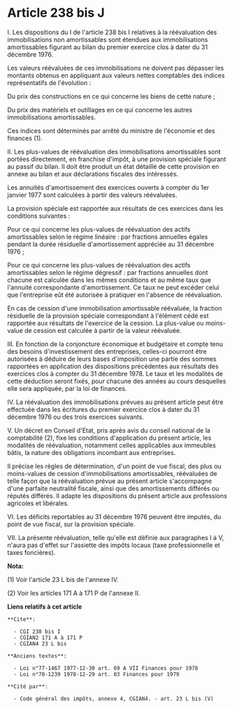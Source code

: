 # Article 238 bis J

I. Les dispositions du I de l'article 238 bis I relatives à la réévaluation des immobilisations non amortissables sont
étendues aux immobilisations amortissables figurant au bilan du premier exercice clos à dater du 31 décembre 1976.

Les valeurs réévaluées de ces immobilisations ne doivent pas dépasser les montants obtenus en appliquant aux valeurs nettes
comptables des indices représentatifs de l'évolution :

Du prix des constructions en ce qui concerne les biens de cette nature ;

Du prix des matériels et outillages en ce qui concerne les autres immobilisations amortissables.

Ces indices sont déterminés par arrêté du ministre de l'économie et des finances (1).

II. Les plus-values de réévaluation des immobilisations amortissables sont portées directement, en franchise d'impôt, à une
provision spéciale figurant au passif du bilan. Il doit être produit un état détaillé de cette provision en annexe au bilan
et aux déclarations fiscales des intéressés.

Les annuités d'amortissement des exercices ouverts à compter du 1er janvier 1977 sont calculées à partir des valeurs
réévaluées.

La provision spéciale est rapportée aux résultats de ces exercices dans les conditions suivantes :

Pour ce qui concerne les plus-values de réévaluation des actifs amortissables selon le régime linéaire : par fractions
annuelles égales pendant la durée résiduelle d'amortissement appréciée au 31 décembre 1976 ;

Pour ce qui concerne les plus-values de réévaluation des actifs amortissables selon le régime dégressif : par fractions
annuelles dont chacune est calculée dans les mêmes conditions et au même taux que l'annuité correspondante d'amortissement.
Ce taux ne peut excéder celui que l'entreprise eût été autorisée à pratiquer en l'absence de réévaluation.

En cas de cession d'une immobilisation amortissable réévaluée, la fraction résiduelle de la provision spéciale correspondant
à l'élément cédé est rapportée aux résultats de l'exercice de la cession. La plus-value ou moins-value de cession est
calculée à partir de la valeur réévaluée.

III. En fonction de la conjoncture économique et budgétaire et compte tenu des besoins d'investissement des entreprises,
celles-ci pourront être autorisées à déduire de leurs bases d'imposition une partie des sommes rapportées en application des
dispositions précédentes aux résultats des exercices clos à compter du 31 décembre 1978. Le taux et les modalités de cette
déduction seront fixés, pour chacune des années au cours desquelles elle sera appliquée, par la loi de finances.

IV. La réévaluation des immobilisations prévues au présent article peut être effectuée dans les écritures du premier exercice
clos à dater du 31 décembre 1976 ou des trois exercices suivants.

V. Un décret en Conseil d'Etat, pris après avis du conseil national de la comptabilité (2), fixe les conditions d'application
du présent article, les modalités de réévaluation, notamment celles applicables aux immeubles bâtis, la nature des
obligations incombant aux entreprises.

Il précise les règles de détermination, d'un point de vue fiscal, des plus ou moins-values de cession d'immobilisations
amortissables, réévaluées de telle façon que la réévaluation prévue au présent article s'accompagne d'une parfaite neutralité
fiscale, ainsi que des amortissements différés ou réputés différés. Il adapte les dispositions du présent article aux
professions agricoles et libérales.

VI. Les déficits reportables au 31 décembre 1976 peuvent être imputés, du point de vue fiscal, sur la provision spéciale.

VII. La présente réévaluation, telle qu'elle est définie aux paragraphes I à V, n'aura pas d'effet sur l'assiette des impôts
locaux (taxe professionnelle et taxes foncières).

**Nota:**

(1) Voir l'article 23 L bis de l'annexe IV.

(2) Voir les articles 171 A à 171 P de l'annexe II.

**Liens relatifs à cet article**

	**Cite**:

	  - CGI 238 bis I
	  - CGIAN2 171 A à 171 P
	  - CGIAN4 23 L bis

	**Anciens textes**:

	  - Loi n°77-1467 1977-12-30 art. 69 A VII Finances pour 1978
	  - Loi n°78-1239 1978-12-29 art. 83 Finances pour 1979

	**Cité par**:

	  - Code général des impôts, annexe 4, CGIAN4. - art. 23 L bis (V)
